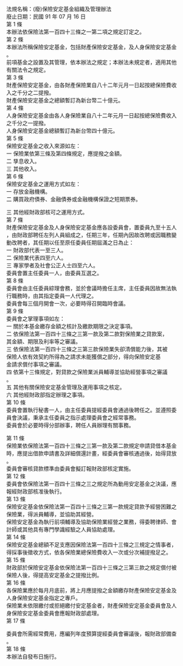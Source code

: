 法規名稱：(廢)保險安定基金組織及管理辦法  
廢止日期：民國 91 年 07 月 16 日  
第 1 條  
本辦法依保險法第一百四十三條之一第二項之規定訂定之。  
第 2 條  
本辦法所稱保險安定基金，包括財產保險安定基金，及人身保險安定基金  
。  
前項基金之設置及其管理，依本辦法之規定；本辦法未規定者，適用其他  
有關法令之規定。  
第 3 條  
財產保險安定基金，由各財產保險業自八十二年元月一日起按總保險費收  
入之千分之二提撥。  
財產保險安定基金之總額暫訂為新台幣二十億元。  
第 4 條  
人身保險安定基金由各人身保險業自八十二年元月一日起按總保險費收入  
之千分之一提撥。  
人身保險安定基金總額暫訂為新台幣四十億元。  
第 5 條  
保險安定基金之收入來源如左：  
一 保險業依第三條及第四條規定，應提撥之金額。  
二 孳息收入。  
三 其他收入。  
第 6 條  
保險安定基金之運用方式如左：  
一 存放金融機構。  
二 購買政府債券、金融債券或金融機構保證之短期票券。  


三 其他經財政部核可之運用方式。  
第 7 條  
財產保險安定基金及人身保險安定基金應各設委員會，置委員九至十五人  
，由財政部聘任左列人員組成之，任期三年，任期內因故改聘或因職務變  
動改聘者，其任期以任至原任委員任期屆滿之日為止：  
一 財政部代表一至三人。  
二 保險業代表四至六人。  
三 專家學者及社會公正人士四至六人。  
委員會置主任委員一人，由委員互選之。  
第 8 條  
委員會由主任委員綜理會務，並於會議時擔任主席，主任委員因故無法執  
行職務時，由其指定委員一人代理之。  
委員會每三個月開會一次，必要時得召開臨時會議。  
第 9 條  
委員會之掌理事項如左：  
一 關於本基金繳存金額之核計及繳款期限之決定事項。  
二 依保險法第一百四十三條之三第一款及第二款對保險業之貸款案，  
其金額、期限及利率等之審議。  
三 依保險法第一百四十三條之三第三款保險業失卻清償能力後，其被  
保險人依有效契約所得為之請求未能獲償之部分，得向保險安定基  
金請求償付事項之審議。  
四 依第十三條規定，對貸款之保險業派員輔導並協助經營事項之審議  
。  
五 其他有關保險安定基金管理及運用事項之核定。  
六 其他經財政部指定辦理之事項。  
第 10 條  
委員會置執行秘書一人，由主任委員提經委員會通過後聘任之。並遵照委  
員會決議，秉承主任委員之指示處理委員會之經常事務。  
委員會於必要時得分部辦事，聘任人員辦理有關事務。  


第 11 條  
保險業依保險法第一百四十三條之三第一款及第二款規定申請貸借本基金  
時，應提出借款申請書及詳細償還計畫，經委員會審核通過後，始得貸放  
。  
委員會審核貸款標準由委員會擬訂報財政部核定實施。  
第 12 條  
委員會依保險法第一百四十三條之三之規定所為動用安定基金之決議，應  
報經財政部核准後執行。  
第 13 條  
保險安定基金依保險法第一百四十三條之三第一款規定貸款予經營困難之  
保險業，得派員輔導，並協助其經營。  
保險安定基金為執行前項輔導及協助保險業經營之業務，得委聘律師、會  
計師或其他具有專門學識經驗之人員協助處理。  
第 14 條  
保險安定基金總額不足支應因保險法第一百四十三條之三規定之情事者，  
得採事後徵收方式，依各保險業總保險費收入一次或分次補提撥足之。  
第 15 條  
財政部於保險安定基金依保險法第一百四十三條之三第三款之規定償付被  
保險人後，得提高安定基金之提撥比例。  
第 16 條  
各保險業應於每月月底前，將上月應提撥之金額繳存財產保險安定基金及  
人身保險安定基金指定之專戶。  
保險業未依限繳付或拒絕繳付安定基金者，財產保險安定基金委員會及人  
身保險安定基金委員會應報財政部處理。  
第 17 條  


委員會所需經常費用，應編列年度預算提經委員會審議後，報財政部備查  
。  
第 18 條  
本辦法自發布日施行。  


